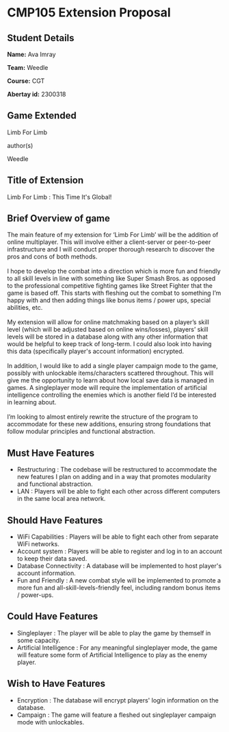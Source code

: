# CMP105 Extension Proposal

## Student Details

**Name:** Ava Imray

**Team:** Weedle

**Course:** CGT

**Abertay id:** 2300318

## Game Extended
Limb For Limb

author(s)

Weedle

## Title of Extension

Limb For Limb : This Time It's Global!

## Brief Overview of game 

The main feature of my extension for ‘Limb For Limb’ will be the addition of online multiplayer. This will involve either a client-server or peer-to-peer infrastructure and I will conduct proper thorough research to discover the pros and cons of both methods. 
<br><br>
I hope to develop the combat into a direction which is more fun and friendly to all skill levels in line with something like Super Smash Bros. as opposed to the professional competitive fighting games like Street Fighter that the game is based off. This starts with fleshing out the combat to something I’m happy with and then adding things like bonus items / power ups, special abilities, etc.
<br><br>
My extension will allow for online matchmaking based on a player’s skill level (which will be adjusted based on online wins/losses), players’ skill levels will be stored in a database along with any other information that would be helpful to keep track of long-term. I could also look into having this data (specifically player's account information) encrypted.
<br><br>
In addition, I would like to add a single player campaign mode to the game, possibly with unlockable items/characters scattered throughout. This will give me the opportunity to learn about how local save data is managed in games. A singleplayer mode will require the implementation of artificial intelligence controlling the enemies which is another field I’d be interested in learning about.
<br><br>
I’m looking to almost entirely rewrite the structure of the program to accommodate for these new additions, ensuring strong foundations that follow modular principles and functional abstraction.

## Must Have Features

- Restructuring : The codebase will be restructured to accommodate the new features I plan on adding and in a way that promotes modularity and functional abstraction.
- LAN : Players will be able to fight each other across different computers in the same local area network.

## Should Have Features

- WiFi Capabilities : Players will be able to fight each other from separate WiFi networks.
- Account system : Players will be able to register and log in to an account to keep their data saved.
- Database Connectivity : A database will be implemented to host player's account information.
- Fun and Friendly : A new combat style will be implemented to promote a more fun and all-skill-levels-friendly feel, including random bonus items / power-ups.

## Could Have Features

- Singleplayer : The player will be able to play the game by themself in some capacity.
- Artificial Intelligence : For any meaningful singleplayer mode, the game will feature some form of Artificial Intelligence to play as the enemy player.

## Wish to Have Features

- Encryption : The database will encrypt players' login information on the database.
- Campaign : The game will feature a fleshed out singleplayer campaign mode with unlockables.
